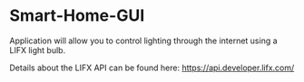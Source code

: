 # Smart-Home-GUI
Application will allow you to control lighting through the internet using a LIFX light bulb.

Details about the LIFX API can be found here: https://api.developer.lifx.com/
